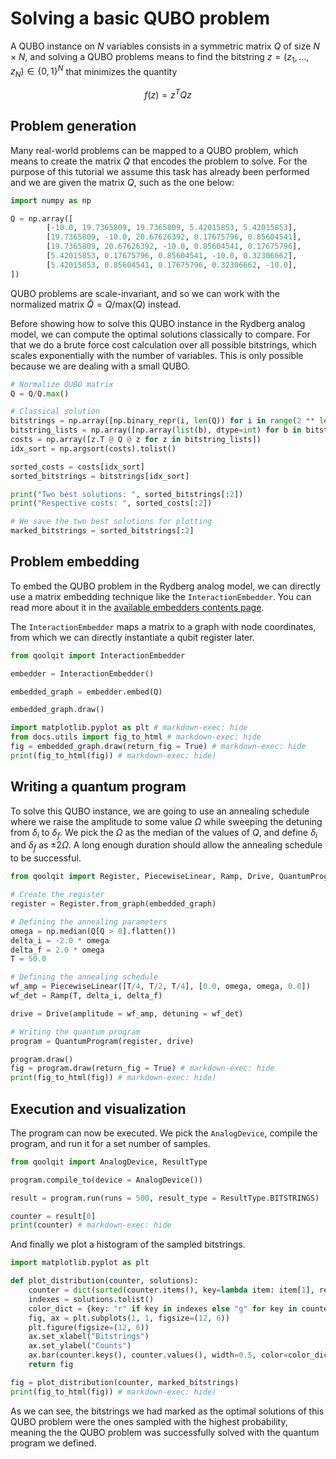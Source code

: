 # Solving a basic QUBO problem

A QUBO instance on $N$ variables consists in a symmetric matrix $Q$ of size $N\times N$, and solving a QUBO problems means to find the bitstring $z=(z_1,...,z_N)\in\{0, 1\}^N$ that minimizes the quantity

$$
f(z) = z^TQz
$$

## Problem generation

Many real-world problems can be mapped to a QUBO problem, which means to create the matrix $Q$ that encodes the problem to solve. For the purpose of this tutorial we assume this task has already been performed and we are given the matrix $Q$, such as the one below:

```python exec="on" source="material-block" session="basic-qubo"
import numpy as np

Q = np.array([
        [-10.0, 19.7365809, 19.7365809, 5.42015853, 5.42015853],
        [19.7365809, -10.0, 20.67626392, 0.17675796, 0.85604541],
        [19.7365809, 20.67626392, -10.0, 0.85604541, 0.17675796],
        [5.42015853, 0.17675796, 0.85604541, -10.0, 0.32306662],
        [5.42015853, 0.85604541, 0.17675796, 0.32306662, -10.0],
])
```

QUBO problems are scale-invariant, and so we can work with the normalized matrix $\tilde{Q}=Q/\text{max}(Q)$ instead.

Before showing how to solve this QUBO instance in the Rydberg analog model, we can compute the optimal solutions classically to compare. For that we do a brute force cost calculation over all possible bitstrings, which scales exponentially with the number of variables. This is only possible because we are dealing with a small QUBO.

```python exec="on" source="material-block" result="json" session="basic-qubo"
# Normalize QUBO matrix
Q = Q/Q.max()

# Classical solution
bitstrings = np.array([np.binary_repr(i, len(Q)) for i in range(2 ** len(Q))])
bitstring_lists = np.array([np.array(list(b), dtype=int) for b in bitstrings])
costs = np.array([z.T @ Q @ z for z in bitstring_lists])
idx_sort = np.argsort(costs).tolist()

sorted_costs = costs[idx_sort]
sorted_bitstrings = bitstrings[idx_sort]

print("Two best solutions: ", sorted_bitstrings[:2])
print("Respective costs: ", sorted_costs[:2])

# We save the two best solutions for plotting
marked_bitstrings = sorted_bitstrings[:2]
```

## Problem embedding

To embed the QUBO problem in the Rydberg analog model, we can directly use a matrix embedding technique like the `InteractionEmbedder`. You can read more about it in the [available embedders contents page](../contents/available_embedders.md#matrix-embedding).

The `InteractionEmbedder` maps a matrix to a graph with node coordinates, from which we can directly instantiate a qubit register later.

```python exec="on" source="material-block" html="1" session="basic-qubo"
from qoolqit import InteractionEmbedder

embedder = InteractionEmbedder()

embedded_graph = embedder.embed(Q)

embedded_graph.draw()

import matplotlib.pyplot as plt # markdown-exec: hide
from docs.utils import fig_to_html # markdown-exec: hide
fig = embedded_graph.draw(return_fig = True) # markdown-exec: hide
print(fig_to_html(fig)) # markdown-exec: hide)
```

## Writing a quantum program

To solve this QUBO instance, we are going to use an annealing schedule where we raise the amplitude to some value $\Omega$ while sweeping the detuning from $\delta_i$ to $\delta_f$. We pick the $\Omega$ as the median of the values of $Q$, and define $\delta_i$ and $\delta_f$ as $\pm 2 \Omega$. A long enough duration should allow the annealing schedule to be successful.

```python exec="on" source="material-block" html="1" session="basic-qubo"
from qoolqit import Register, PiecewiseLinear, Ramp, Drive, QuantumProgram

# Create the register
register = Register.from_graph(embedded_graph)

# Defining the annealing parameters
omega = np.median(Q[Q > 0].flatten())
delta_i = -2.0 * omega
delta_f = 2.0 * omega
T = 50.0

# Defining the annealing schedule
wf_amp = PiecewiseLinear([T/4, T/2, T/4], [0.0, omega, omega, 0.0])
wf_det = Ramp(T, delta_i, delta_f)

drive = Drive(amplitude = wf_amp, detuning = wf_det)

# Writing the quantum program
program = QuantumProgram(register, drive)

program.draw()
fig = program.draw(return_fig = True) # markdown-exec: hide
print(fig_to_html(fig)) # markdown-exec: hide)
```

## Execution and visualization

The program can now be executed. We pick the `AnalogDevice`, compile the program, and run it for a set number of samples.

```python exec="on" source="material-block" result="json" session="basic-qubo"
from qoolqit import AnalogDevice, ResultType

program.compile_to(device = AnalogDevice())

result = program.run(runs = 500, result_type = ResultType.BITSTRINGS)

counter = result[0]
print(counter) # markdown-exec: hide
```

And finally we plot a histogram of the sampled bitstrings.

```python exec="on" source="material-block" session="basic-qubo"
import matplotlib.pyplot as plt

def plot_distribution(counter, solutions):
    counter = dict(sorted(counter.items(), key=lambda item: item[1], reverse=True))
    indexes = solutions.tolist()
    color_dict = {key: "r" if key in indexes else "g" for key in counter}
    fig, ax = plt.subplots(1, 1, figsize=(12, 6))
    plt.figure(figsize=(12, 6))
    ax.set_xlabel("Bitstrings")
    ax.set_ylabel("Counts")
    ax.bar(counter.keys(), counter.values(), width=0.5, color=color_dict.values())
    return fig
```

```python exec="on" source="material-block" html="1" session="basic-qubo"
fig = plot_distribution(counter, marked_bitstrings)
print(fig_to_html(fig)) # markdown-exec: hide)
```

As we can see, the bitstrings we had marked as the optimal solutions of this QUBO problem were the ones sampled with the highest probability, meaning the the QUBO problem was successfully solved with the quantum program we defined.
